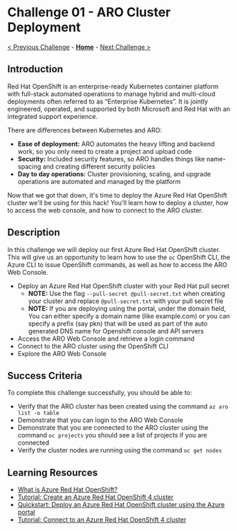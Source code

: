 # Challenge 01 - ARO Cluster Deployment

[< Previous Challenge](./Challenge-00.md) - **[Home](../README.md)** - [Next Challenge >](./Challenge-02.md)

## Introduction

Red Hat OpenShift is an enterprise-ready Kubernetes container platform with full-stack automated operations to manage hybrid and multi-cloud deployments often referred to as “Enterprise Kubernetes”​. It is jointly engineered, operated, and supported by both ​Microsoft and Red Hat with an integrated support experience​.

There are differences between Kubernetes and ARO:
- **Ease of deployment:** ARO automates the heavy lifting and backend work, so you only need to create a project and upload code​
- **Security:** Included security features, so ARO handles things like name-spacing and creating different security policies​
- **Day to day operations:**  Cluster provisioning, scaling, and upgrade operations are automated and managed by the platform

Now that we got that down, it's time to deploy the Azure Red Hat OpenShift cluster we'll be using for this hack! You'll learn how to deploy a cluster, how to access the web console, and how to connect to the ARO cluster.

## Description

In this challenge we will deploy our first Azure Red Hat OpenShift cluster. This will give us an opportunity to learn how to use the `oc` OpenShift CLI, the Azure CLI to issue OpenShift commands, as well as how to access the ARO Web Console.

- Deploy an Azure Red Hat OpenShift cluster with your Red Hat pull secret 
  - **NOTE:** Use the flag `--pull-secret @pull-secret.txt` when creating your cluster and replace `@pull-secret.txt` with your pull secret file
  - **NOTE:** If you are deploying using the portal, under the domain field, You can either specify a domain name (like example.com) or you can specify a prefix (say pkn) that will be used as part of the auto generated DNS name for Openshift console and API servers
- Access the ARO Web Console and retrieve a login command
- Connect to the ARO cluster using the OpenShift CLI
- Explore the ARO Web Console

## Success Criteria

To complete this challenge successfully, you should be able to:
- Verify that the ARO cluster has been created using the command `az aro list -o table`
- Demonstrate that you can login to the ARO Web Console
- Demonstrate that you are connected to the ARO cluster using the command `oc projects` you should see a list of projects if you are connected
- Verify the cluster nodes are running using the command `oc get nodes`

## Learning Resources

- [What is Azure Red Hat OpenShift?](https://docs.microsoft.com/en-us/azure/openshift/intro-openshift)
- [Tutorial: Create an Azure Red Hat OpenShift 4 cluster](https://learn.microsoft.com/en-us/azure/openshift/tutorial-create-cluster)
- [Quickstart: Deploy an Azure Red Hat OpenShift cluster using the Azure portal](https://learn.microsoft.com/en-us/azure/openshift/quickstart-portal)
- [Tutorial: Connect to an Azure Red Hat OpenShift 4 cluster](https://docs.microsoft.com/en-us/azure/openshift/tutorial-connect-cluster)